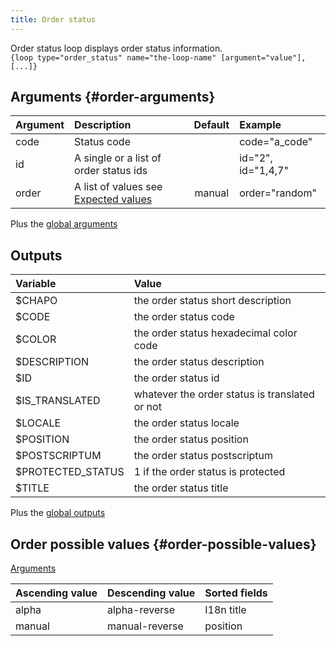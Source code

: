 ```yaml
---
title: Order status
---
```


Order status loop displays order status information.  
`{loop type="order_status" name="the-loop-name" [argument="value"], [...]}`

## Arguments {#order-arguments}

| Argument | Description                                                       | Default | Example            |
|----------|:------------------------------------------------------------------|:-------:|:-------------------|
| code     | Status code                                                       |         | code="a_code"      |
| id       | A single or a list of order status ids                            |         | id="2", id="1,4,7" |
| order    | A list of values see [Expected values](#order-possible-values)    | manual  | order="random"     |

Plus the [global arguments](./global_arguments)

## Outputs

| Variable          | Value                                          |
|:------------------|:-----------------------------------------------|
| $CHAPO            | the order status short description             |
| $CODE             | the order status code                          |
| $COLOR            | the order status hexadecimal color code        |
| $DESCRIPTION      | the order status description                   |
| $ID               | the order status id                            |
| $IS_TRANSLATED    | whatever the order status is translated or not |
| $LOCALE           | the order status locale                        |
| $POSITION         | the order status position                      |
| $POSTSCRIPTUM     | the order status postscriptum                  |
| $PROTECTED_STATUS | 1 if the order status is protected             |
| $TITLE            | the order status title                         |

Plus the [global outputs](./global_outputs)

## Order possible values {#order-possible-values}

[Arguments](#order-arguments)

| Ascending value | Descending value | Sorted fields |
|-----------------|------------------|:--------------|
| alpha           | alpha-reverse    | I18n title    |
| manual          | manual-reverse   | position      |

